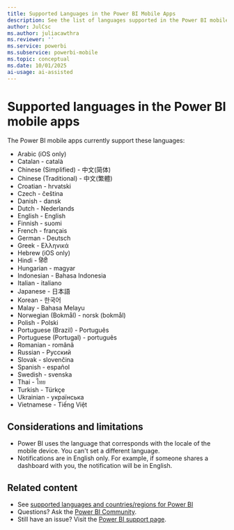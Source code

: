 ```yaml
---
title: Supported Languages in the Power BI Mobile Apps
description: See the list of languages supported in the Power BI mobile apps.
author: JulCsc
ms.author: juliacawthra
ms.reviewer: ''
ms.service: powerbi
ms.subservice: powerbi-mobile
ms.topic: conceptual
ms.date: 10/01/2025
ai-usage: ai-assisted
---
```


# Supported languages in the Power BI mobile apps

The Power BI mobile apps currently support these languages:

- Arabic (iOS only)
- Catalan - català
- Chinese (Simplified) - 中文(简体)
- Chinese (Traditional) - 中文(繁體)
- Croatian - hrvatski
- Czech - čeština
- Danish - dansk
- Dutch - Nederlands
- English - English
- Finnish - suomi
- French - français
- German - Deutsch
- Greek - Ελληνικά
- Hebrew (iOS only)
- Hindi - हिंदी
- Hungarian - magyar
- Indonesian - Bahasa Indonesia
- Italian - italiano
- Japanese - 日本語
- Korean - 한국어
- Malay - Bahasa Melayu
- Norwegian (Bokmål) - norsk (bokmål)
- Polish - Polski
- Portuguese (Brazil) - Português
- Portuguese (Portugal) - português
- Romanian - română
- Russian - Русский
- Slovak - slovenčina
- Spanish - español
- Swedish - svenska
- Thai - ไทย
- Turkish - Türkçe
- Ukrainian - українська
- Vietnamese - Tiếng Việt

## Considerations and limitations

- Power BI uses the language that corresponds with the locale of the mobile device. You can't set a different language.
- Notifications are in English only. For example, if someone shares a dashboard with you, the notification will be in English.

## Related content

- See [supported languages and countries/regions for Power BI](../../fundamentals/supported-languages-countries-regions.md)
- Questions? Ask the [Power BI Community](https://community.powerbi.com/).
- Still have an issue? Visit the [Power BI support page](https://powerbi.microsoft.com/support/).

